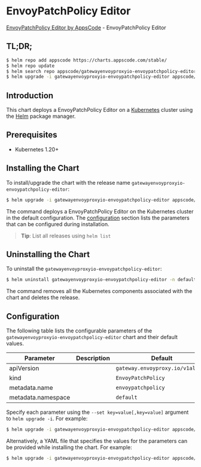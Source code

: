 # EnvoyPatchPolicy Editor

[EnvoyPatchPolicy Editor by AppsCode](https://appscode.com) - EnvoyPatchPolicy Editor

## TL;DR;

```bash
$ helm repo add appscode https://charts.appscode.com/stable/
$ helm repo update
$ helm search repo appscode/gatewayenvoyproxyio-envoypatchpolicy-editor --version=v0.19.0
$ helm upgrade -i gatewayenvoyproxyio-envoypatchpolicy-editor appscode/gatewayenvoyproxyio-envoypatchpolicy-editor -n default --create-namespace --version=v0.19.0
```

## Introduction

This chart deploys a EnvoyPatchPolicy Editor on a [Kubernetes](http://kubernetes.io) cluster using the [Helm](https://helm.sh) package manager.

## Prerequisites

- Kubernetes 1.20+

## Installing the Chart

To install/upgrade the chart with the release name `gatewayenvoyproxyio-envoypatchpolicy-editor`:

```bash
$ helm upgrade -i gatewayenvoyproxyio-envoypatchpolicy-editor appscode/gatewayenvoyproxyio-envoypatchpolicy-editor -n default --create-namespace --version=v0.19.0
```

The command deploys a EnvoyPatchPolicy Editor on the Kubernetes cluster in the default configuration. The [configuration](#configuration) section lists the parameters that can be configured during installation.

> **Tip**: List all releases using `helm list`

## Uninstalling the Chart

To uninstall the `gatewayenvoyproxyio-envoypatchpolicy-editor`:

```bash
$ helm uninstall gatewayenvoyproxyio-envoypatchpolicy-editor -n default
```

The command removes all the Kubernetes components associated with the chart and deletes the release.

## Configuration

The following table lists the configurable parameters of the `gatewayenvoyproxyio-envoypatchpolicy-editor` chart and their default values.

|     Parameter      | Description |                   Default                   |
|--------------------|-------------|---------------------------------------------|
| apiVersion         |             | <code>gateway.envoyproxy.io/v1alpha1</code> |
| kind               |             | <code>EnvoyPatchPolicy</code>               |
| metadata.name      |             | <code>envoypatchpolicy</code>               |
| metadata.namespace |             | <code>default</code>                        |


Specify each parameter using the `--set key=value[,key=value]` argument to `helm upgrade -i`. For example:

```bash
$ helm upgrade -i gatewayenvoyproxyio-envoypatchpolicy-editor appscode/gatewayenvoyproxyio-envoypatchpolicy-editor -n default --create-namespace --version=v0.19.0 --set apiVersion=gateway.envoyproxy.io/v1alpha1
```

Alternatively, a YAML file that specifies the values for the parameters can be provided while
installing the chart. For example:

```bash
$ helm upgrade -i gatewayenvoyproxyio-envoypatchpolicy-editor appscode/gatewayenvoyproxyio-envoypatchpolicy-editor -n default --create-namespace --version=v0.19.0 --values values.yaml
```
